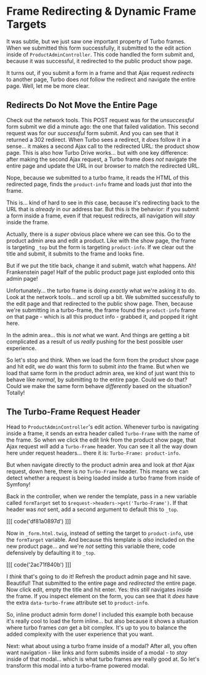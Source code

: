 # Frame Redirecting & Dynamic Frame Targets

It was subtle, but we just saw one important property of Turbo frames. When
we submitted this form successfully, it submitted to the edit action inside of
`ProductAdminController`. This code handled the form submit and, because it was
successful, it redirected to the public product show page.

It turns out, if you submit a form in a frame and that Ajax request *redirects* to
another page, Turbo does *not* follow the redirect and navigate the entire page.
Well, let me be more clear.

## Redirects Do Not Move the Entire Page

Check out the network tools. This POST request was for the *unsuccessful* form submit
we did a minute ago: the one that failed validation. This second request was
for our *successful* form submit. And you can see that it returned a 302 redirect.
When Turbo sees a redirect, it *does* follow it in a sense... it makes a second
Ajax call to the redirected URL: the product show page. This is also how Turbo
Drive works... but with one key difference: after making the second Ajax request,
a Turbo frame does *not* navigate the entire page and update the URL in our browser
to match the redirected URL.

Nope, because we submitted to a turbo frame, it reads the HTML of this redirected
page, finds the `product-info` frame and loads just *that* into the frame.

This is... kind of hard to see in *this* case, because it's redirecting back to
the URL that is *already* in our address bar. But this *is* the behavior: if
you submit a form inside a frame, even if that request redirects, all navigation
will *stay* inside the frame.

Actually, there is a *super* obvious place where we can see this. Go to the product
admin area and edit a product. Like with the show page, the frame is targeting
`_top` but the form is targeting `product-info`. If we clear out the title and
submit, it submits to the frame and looks fine.

But if we put the title back, change it and submit, watch what happens. Ah!
Frankenstein page! Half of the public product page just exploded onto this
admin page!

Unfortunately... the turbo frame is doing *exactly* what we're asking it to do.
Look at the network tools... and scroll up a bit. We submitted successfully to the
edit page and that redirected to the public show page. Then, because we're submitting
in a turbo-frame, the frame found the `product-info` frame *on* that page - which
is all this product info - grabbed it, and popped it right here.

In the admin area... this is *not* what we want. And things are getting a bit
complicated as a result of us *really* pushing for the best possible user experience.

So let's stop and think. When we load the form from the product show page and hit
edit, we *do* want this form to submit *into* the frame. But when we load that same
form in the product admin area, we kind of just want this to behave like *normal*,
by submitting *to* the entire page. Could we do that? Could we make the same form
behave *differently* based on the situation? Totally!

## The Turbo-Frame Request Header

Head to `ProductAdminController`'s edit action. Whenever turbo is navigating
inside a frame, it sends an extra header called `Turbo-Frame` with the name of the
frame. So when we click the edit link from the product show page, that Ajax request
*will* add a `Turbo-Frame` header. You can see it all the way down here under request
headers... there it is: `Turbo-Frame: product-info`.

But when navigate directly to the product admin area and look at *that* Ajax request,
down here, there is *no* `Turbo-Frame` header. This means we can detect whether
a request is being loaded inside a turbo frame from inside of Symfony!

Back in the controller, when we render the template, pass in a new variable called
`formTarget` set to `$request->headers->get('Turbo-Frame')`. If that header was
*not* sent, add a second argument to default this to `_top`.

[[[ code('df81a0897d') ]]]

Now in `_form.html.twig`, instead of setting the target to `product-info`, use
the `formTarget` variable. And because this template is *also* included on the
new product page... and we're *not* setting this variable there, code defensively
by defaulting it to `_top`.

[[[ code('2ac71f840b') ]]]

I *think* that's going to do it! Refresh the product admin page and hit save.
Beautiful! That submitted to the entire page and *redirected* the entire page.
Now click edit, empty the title and hit enter. Yes: this *still* navigates inside
the frame. If you inspect element on the form, you can see that it *does* have the
extra `data-turbo-frame` attribute set to `product-info`.

So, inline product admin form done! I included this example both because it's really
cool to load the form inline... but also because it shows a situation where turbo
frames *can* get a bit complex. It's up to you to balance the added complexity
with the user experience that you want.

Next: what about using a turbo frame inside of a modal? After all, you often want
navigation - like links and form submits inside of a modal - to *stay* inside
of that modal... which is what turbo frames are really good at. So let's
transform this modal into a turbo-frame powered modal.
